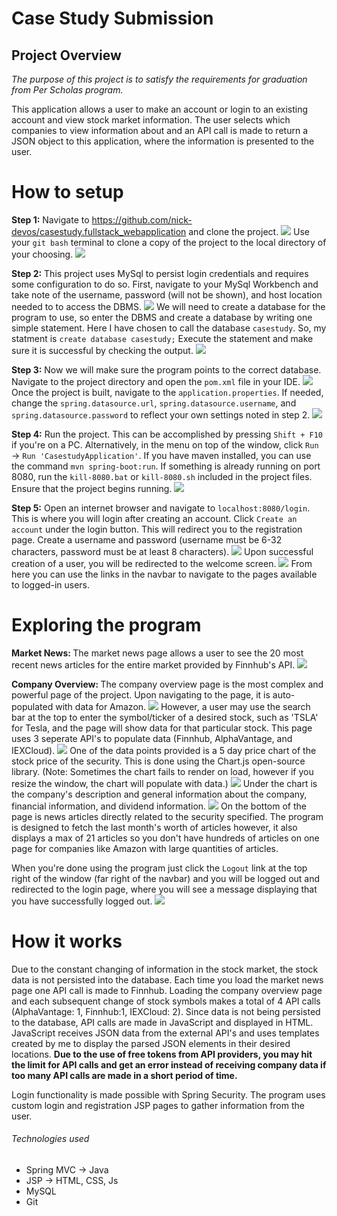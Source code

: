 # Case Study Submission

## Project Overview
<i>The purpose of this project is to satisfy the requirements for graduation from Per Scholas program.</i> <br>

This application allows a user to make an account or login to an existing account and view stock market information. The user selects which companies to view information about and an API call is made to return a JSON object to this application, where the information is presented to the user. 

# How to setup
<b>Step 1:</b> Navigate to https://github.com/nick-devos/casestudy.fullstack_webapplication and clone the project. 
<img src="0.PNG"/>
Use your `git bash` terminal to clone a copy of the project to the local directory of your choosing.
<img src="1.PNG"/>


<b>Step 2:</b> This project uses MySql to persist login credentials and requires some configuration to do so. First, navigate to your MySql Workbench and take note of the username, password (will not be shown), and host location needed to to access the DBMS.
<img src="2.PNG"/>
We will need to create a database for the program to use, so enter the DBMS and create a database by writing one simple statement. Here I have chosen to call the database `casestudy`. So, my statment is `create database casestudy;` Execute the statement and make sure it is successful by checking the output.
<img src="3.PNG"/>

<b>Step 3:</b> Now we will make sure the program points to the correct database. Navigate to the project directory and open the `pom.xml` file in your IDE. 
<img src="4.PNG"/>
Once the project is built, navigate to the `application.properties`. If needed, change the `spring.datasource.url`, `spring.datasource.username`, and `spring.datasource.password` to reflect your own settings noted in step 2.
<img src="5.jpg"/>

<b>Step 4:</b> Run the project. This can be accomplished by pressing `Shift + F10` if you're on a PC. Alternatively, in the menu on top of the window, click `Run` &rarr; `Run 'CasestudyApplication'`. If you have maven installed, you can use the command `mvn spring-boot:run`. If something is already running on port 8080, run the `kill-8080.bat` or `kill-8080.sh` included in the project files. Ensure that the project begins running.
<img src="6.jpg"/>

<b>Step 5:</b> Open an internet browser and navigate to `localhost:8080/login`. This is where you will login after creating an account. Click `Create an account` under the login button. This will redirect you to the registration page. Create a username and password (username must be 6-32 characters, password must be at least 8 characters).
<img src="7.jpg"/>
Upon successful creation of a user, you will be redirected to the welcome screen.
<img src="8.jpg"/>
From here you can use the links in the navbar to navigate to the pages available to logged-in users.

# Exploring the program

<b>Market News: </b> The market news page allows a user to see the 20 most recent news articles for the entire market provided by Finnhub's API.
<img src="9.jpg"/>

<b>Company Overview: </b> The company overview page is the most complex and powerful page of the project. Upon navigating to the page, it is auto-populated with data for Amazon.
<img src="10.jpg"/>
However, a user may use the search bar at the top to enter the symbol/ticker of a desired stock, such as 'TSLA' for Tesla, and the page will show data for that particular stock. This page uses 3 seperate API's to populate data (Finnhub, AlphaVantage, and IEXCloud).
<img src="11.jpg"/>
One of the data points provided is a 5 day price chart of the stock price of the security. This is done using the Chart.js open-source library. (Note: Sometimes the chart fails to render on load, however if you resize the window, the chart will populate with data.)
<img src="12.jpg"/>
Under the chart is the company's description and general information about the company, financial information, and dividend information.
<img src="13.jpg"/>
On the bottom of the page is news articles directly related to the security specified. The program is designed to fetch the last month's worth of articles however, it also displays a max of 21 articles so you don't have hundreds of articles on one page for companies like Amazon with large quantities of articles.

When you're done using the program just click the `Logout` link at the top right of the window (far right of the navbar) and you will be logged out and redirected to the login page, where you will see a message displaying that you have successfully logged out.
<img src="14.jpg"/>

# How it works
Due to the constant changing of information in the stock market, the stock data is not persisted into the database. Each time you load the market news page one API call is made to Finnhub. Loading the company overview page and each subsequent change of stock symbols makes a total of 4 API calls (AlphaVantage: 1, Finnhub:1, IEXCloud: 2). Since data is not being persisted to the database, API calls are made in JavaScript and displayed in HTML. JavaScript receives JSON data from the external API's and uses templates created by me to display the parsed JSON elements in their desired locations. <b>Due to the use of free tokens from API providers, you may hit the limit for API calls and get an error instead of receiving company data if too many API calls are made in a short period of time.</b>

Login functionality is made possible with Spring Security. The program uses custom login and registration JSP pages to gather information from the user.

###### Technologies used
* Spring MVC &rarr; Java
* JSP &rarr; HTML, CSS, Js
* MySQL
* Git